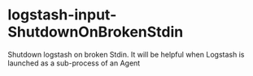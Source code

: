 # logstash-input-ShutdownOnBrokenStdin
Shutdown logstash on broken Stdin. It will be helpful when Logstash is launched as a sub-process of an Agent
